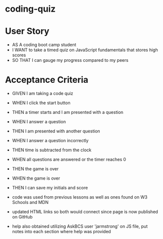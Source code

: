 # coding-quiz

# User Story

* AS A coding boot camp student
* I WANT to take a timed quiz on JavaScript fundamentals that stores high scores
* SO THAT I can gauge my progress compared to my peers

# Acceptance Criteria

* GIVEN I am taking a code quiz
* WHEN I click the start button
* THEN a timer starts and I am presented with a question
* WHEN I answer a question
* THEN I am presented with another question
* WHEN I answer a question incorrectly
* THEN time is subtracted from the clock
* WHEN all questions are answered or the timer reaches 0
* THEN the game is over
* WHEN the game is over
* THEN I can save my initials and score

* code was used from previous lessons as well as ones found on W3 Schools and MDN

* updated HTML links so both would connect since page is now published on GitHub

* help also obtained utilizing AskBCS user 'jarmstrong' on JS file, put notes into each section where help was provided
